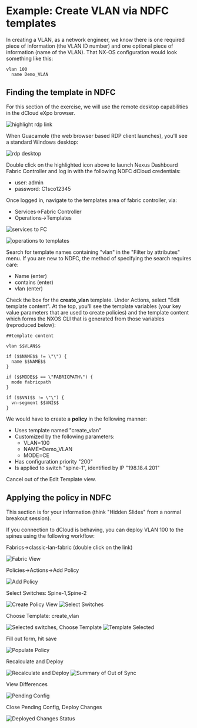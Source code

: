 # Example: Create VLAN via NDFC templates

In creating a VLAN, as a network engineer, we know there is one required piece of information (the VLAN ID number) and one optional piece of information (name of the VLAN).  That NX-OS configuration would look something like this:

```
vlan 100
  name Demo_VLAN
```

## Finding the template in NDFC

For this section of the exercise, we will use the remote desktop capabilities in the dCloud eXpo browser.

![highlight rdp link](./images/example/-0-dcloud-eXpo-remote-desktop-view.png)

When Guacamole (the web browser based RDP client launches), you'll see a standard Windows desktop:

![rdp desktop](./images/example/-1-dCloud-eXpo-rdp-desktop.png)

Double click on the highlighted icon above to launch Nexus Dashboard Fabric Controller and log in with the following NDFC dCloud credentials:
- user: admin
- password: C1sco12345

Once logged in, navigate to the templates area of fabric controller, via:
- Services->Fabric Controller
- Operations->Templates

![services to FC](./images/example/-3-services-fabric-controller.png)

![operations to templates](./images/example/-4-operations-templates.png)

Search for template names containing "vlan" in the "Filter by attributes" menu. If you are new to NDFC, the method of specifying the search requires care:

- Name (enter)
- contains (enter)
- vlan (enter)

Check the box for the **create_vlan** template.  Under Actions, select "Edit template content".  At the top, you'll see the template variables (your key value parameters that are used to create policies) and the template content which forms the NXOS CLI that is generated from those variables (reproduced below):

```
##template content

vlan $$VLAN$$

if ($$NAME$$ != \"\") {
  name $$NAME$$
}

if ($$MODE$$ == \"FABRICPATH\") {
  mode fabricpath
}

if ($$VNI$$ != \"\") {
  vn-segment $$VNI$$
}
```

We would have to create a **policy** in the following manner:

- Uses template named "create_vlan"
- Customized by the following parameters:
  - VLAN=100
  - NAME=Demo_VLAN
  - MODE=CE
- Has configuration priority "200"
- Is applied to switch "spine-1", identified by IP "198.18.4.201"

Cancel out of the Edit Template view.

## Applying the policy in NDFC

This section is for your information (think "Hidden Slides" from a normal breakout session).

If you connection to dCloud is behaving, you can deploy VLAN 100 to the spines using the following workflow:

Fabrics->classic-lan-fabric (double click on the link)

![Fabric View](./images/example/00-lan-fabric-view.png)

Policies->Actions->Add Policy

![Add Policy](./images/example/01-fabric-policy-add_policy.png)

Select Switches: Spine-1,Spine-2

![Create Policy View](./images/example/02-create-policy.png)
![Select Switches](./images/example/03-select-switches.png)

Choose Template: create_vlan

![Selected switches, Choose Template](./images/example/04-choose-template.png)
![Template Selected](./images/example/05-create-vlan-selected.png)

Fill out form, hit save

![Populate Policy](./images/example/06-populate-template-parameters.png)

Recalculate and Deploy

![Recalculate and Deploy](./images/example/07-recalculate-deploy.png)
![Summary of Out of Sync](./images/example/08-out-of-sync-view.png)

View Differences

![Pending Config](./images/example/09-pending-config.png)

Close Pending Config, Deploy Changes

![Deployed Changes Status](./images/example/10-deploy-status.png)

